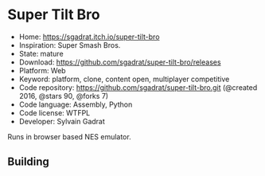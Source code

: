 # Super Tilt Bro

- Home: https://sgadrat.itch.io/super-tilt-bro
- Inspiration: Super Smash Bros.
- State: mature
- Download: https://github.com/sgadrat/super-tilt-bro/releases
- Platform: Web
- Keyword: platform, clone, content open, multiplayer competitive
- Code repository: https://github.com/sgadrat/super-tilt-bro.git (@created 2016, @stars 90, @forks 7)
- Code language: Assembly, Python
- Code license: WTFPL
- Developer: Sylvain Gadrat

Runs in browser based NES emulator.

## Building
